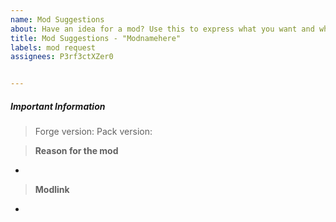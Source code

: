 ```yaml
---
name: Mod Suggestions
about: Have an idea for a mod? Use this to express what you want and why.
title: Mod Suggestions - "Modnamehere"
labels: mod request
assignees: P3rf3ctXZer0


---
```


##### Important Information
> Forge version:
> Pack version:

> **Reason for the mod**

*

> **Modlink**

*
